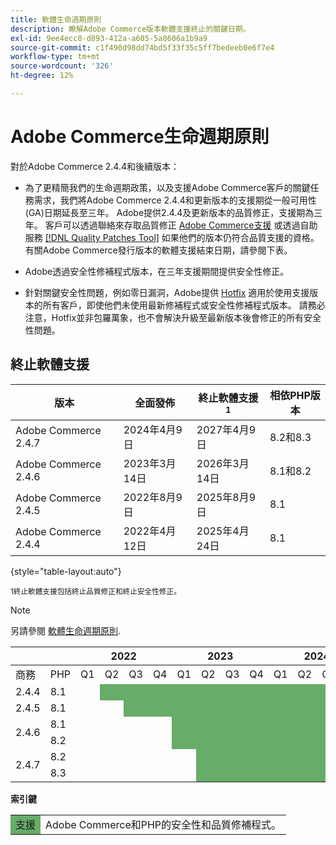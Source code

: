 ```yaml
---
title: 軟體生命週期原則
description: 瞭解Adobe Commerce版本軟體支援終止的關鍵日期。
exl-id: 9ee4ecc8-d893-412a-a605-5a8606a1b9a9
source-git-commit: c1f490d98dd74bd5f33f35c5ff7bedeeb0e6f7e4
workflow-type: tm+mt
source-wordcount: '326'
ht-degree: 12%

---
```


# Adobe Commerce生命週期原則

對於Adobe Commerce 2.4.4和後續版本：

- 為了更精簡我們的生命週期政策，以及支援Adobe Commerce客戶的關鍵任務需求，我們將Adobe Commerce 2.4.4和更新版本的支援期從一般可用性(GA)日期延長至三年。 Adobe提供2.4.4及更新版本的品質修正，支援期為三年。 客戶可以透過聯絡來存取品質修正 [Adobe Commerce支援](https://experienceleague.adobe.com/docs/commerce-knowledge-base/kb/help-center-guide/magento-help-center-user-guide.html) 或透過自助服務 [[!DNL Quality Patches Tool]](https://experienceleague.adobe.com/tools/commerce-quality-patches/index.html) 如果他們的版本仍符合品質支援的資格。 有關Adobe Commerce發行版本的軟體支援結束日期，請參閱下表。

- Adobe透過安全性修補程式版本，在三年支援期間提供安全性修正。

- 針對關鍵安全性問題，例如零日漏洞，Adobe提供 [Hotfix](https://support.magento.com/hc/en-us/sections/360003869892-Known-issues-patches-attached-) 適用於使用支援版本的所有客戶，即使他們未使用最新修補程式或安全性修補程式版本。 請務必注意，Hotfix並非包羅萬象，也不會解決升級至最新版本後會修正的所有安全性問題。

## 終止軟體支援

| 版本 | 全面發佈 | 終止軟體支援<sup>1</sup> | 相依PHP版本 |
|----------------------|----------------------|-------------------------------------|-----------------------|
| Adobe Commerce 2.4.7 | 2024年4月9日 | 2027年4月9日 | 8.2和8.3 |
| Adobe Commerce 2.4.6 | 2023年3月14日 | 2026年3月14日 | 8.1和8.2 |
| Adobe Commerce 2.4.5 | 2022年8月9日 | 2025年8月9日 | 8.1 |
| Adobe Commerce 2.4.4 | 2022年4月12日 | 2025年4月24日 | 8.1 |

{style="table-layout:auto"}

<sup>1終止軟體支援包括終止品質修正和終止安全性修正。</sup><br>

>[!NOTE]
>
>另請參閱 [軟體生命週期原則](https://www.adobe.com/content/dam/cc/en/legal/terms/enterprise/pdfs/Adobe-Commerce-Software-Lifecycle-Policy.pdf).

<table style="table-layout:auto">
<thead>
  <tr>
    <th colspan="2"></th>
    <th colspan="4">2022</th>
    <th colspan="4">2023</th>
    <th colspan="4">2024</th>
    <th colspan="4">2025</th>
    <th colspan="4">2026</th>
    <th colspan="4">2027</th>
  </tr>
</thead>
<tbody>
  <tr>
    <td>商務</td>
    <td>PHP</td>
    <td>Q1</td>
    <td>Q2</td>
    <td>Q3</td>
    <td>Q4</td>
    <td>Q1</td>
    <td>Q2</td>
    <td>Q3</td>
    <td>Q4</td>
    <td>Q1</td>
    <td>Q2</td>
    <td>Q3</td>
    <td>Q4</td>
    <td>Q1</td>
    <td>Q2</td>
    <td>Q3</td>
    <td>Q4</td>
    <td>Q1</td>
    <td>Q2</td>
    <td>Q3</td>
    <td>Q4</td>
    <td>Q1</td>
    <td>Q2</td>
    <td>Q3</td>
    <td>Q4</td>
  </tr>
  <tr>
    <td>2.4.4</td>
    <td>8.1</td>
    <td></td>
    <td colspan="13" style="background-color:#67ac68;"></td>
    <td colspan="10"></td>
  </tr>
  <tr>
    <td>2.4.5</td>
    <td>8.1</td>
    <td colspan="2"></td>
    <td colspan="13" style="background-color:#67ac68;"></td>
    <td colspan="9"></td>
  </tr>
  <tr>
    <td rowspan="2">2.4.6</td>
    <td>8.1</td>
    <td colspan="4"></td>
    <td colspan="13" style="background-color:#67ac68;"></td>
    <td colspan="8"></td>
  </tr>
  <tr>
    <td>8.2</td>
    <td colspan="4"></td>
    <td colspan="13" style="background-color:#67ac68;"></td>
    <td colspan="8"></td>
  </tr>
  <tr>
    <td rowspan="2">2.4.7</td>
    <td>8.2</td>
    <td colspan="5"></td>
    <td colspan="17" style="background-color:#67ac68;"></td>
    <td colspan="2"></td>
  </tr>
  <tr>
    <td>8.3</td>
    <td colspan="5"></td>
    <td colspan="17" style="background-color:#67ac68;"></td>
    <td colspan="2"></td>
  </tr>
</tbody>
</table>

**索引鍵**

<table style="table-layout:auto">
 <tbody>
  <tr>
   <td style="background-color:#67ac68;">支援</td>
   <td>Adobe Commerce和PHP的安全性和品質修補程式。</td>
  </tr>
  <!-- <tr>
   <td style="background-color:#cd3c3c;">End of software support</td>
   <td>Version that has reached end of software support.</td>
  </tr>
 </tbody> -->
</table>
